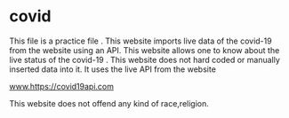 # covid

This file is a practice file . This website imports live data of the covid-19 from the website using an API. This website allows one to know about the 
live status of the covid-19 . This website does not hard coded or manually inserted data into it. It uses the live API from the website 

www.https://covid19api.com

This website does not offend any kind of race,religion.

